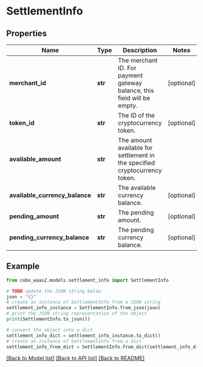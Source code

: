 # SettlementInfo


## Properties

Name | Type | Description | Notes
------------ | ------------- | ------------- | -------------
**merchant_id** | **str** | The merchant ID. For payment gateway balance, this field will be empty. | [optional] 
**token_id** | **str** | The ID of the cryptocurrency token. | [optional] 
**available_amount** | **str** | The amount available for settlement in the specified cryptocurrency token. | 
**available_currency_balance** | **str** | The available currency balance. | [optional] 
**pending_amount** | **str** | The pending amount. | [optional] 
**pending_currency_balance** | **str** | The pending currency balance. | [optional] 

## Example

```python
from cobo_waas2.models.settlement_info import SettlementInfo

# TODO update the JSON string below
json = "{}"
# create an instance of SettlementInfo from a JSON string
settlement_info_instance = SettlementInfo.from_json(json)
# print the JSON string representation of the object
print(SettlementInfo.to_json())

# convert the object into a dict
settlement_info_dict = settlement_info_instance.to_dict()
# create an instance of SettlementInfo from a dict
settlement_info_from_dict = SettlementInfo.from_dict(settlement_info_dict)
```
[[Back to Model list]](../README.md#documentation-for-models) [[Back to API list]](../README.md#documentation-for-api-endpoints) [[Back to README]](../README.md)


